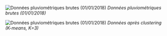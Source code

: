 ![Données pluviométriques brutes (01/01/2018)](results/firstday_raw.gif)
*Données pluviométriques brutes (01/01/2018)*

![Données pluviométriques brutes (01/01/2018)](results/kmeans_3_map.gif)
*Données après clustering (K-means, K=3)*


